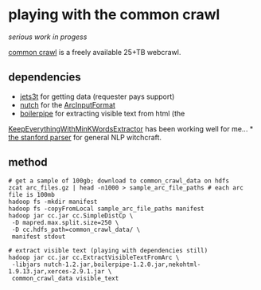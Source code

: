 # playing with the common crawl

*serious work in progess*

<a href="http://www.commoncrawl.org">common crawl</a> is a freely available 25+TB webcrawl.

## dependencies

* <a href="http://jets3t.s3.amazonaws.com/index.html">jets3t</a> for getting data (requester pays support)
* <a href="http://nutch.apache.org/">nutch</a> for the <a href="http://nutch.apache.org/apidocs-1.2/org/apache/nutch/tools/arc/ArcInputFormat.html">ArcInputFormat</a>
* <a href="http://code.google.com/p/boilerpipe/">boilerpipe</a> for extracting visible text from html (the 
<a href="http://boilerpipe.googlecode.com/svn/trunk/boilerpipe-core/javadoc/1.0/de/l3s/boilerpipe/extractors/KeepEverythingWithMinKWordsExtractor.html">
KeepEverythingWithMinKWordsExtractor</a> has been working well for me...
* <a href="http://nlp.stanford.edu/software/lex-parser.shtml">the stanford parser</a> for general NLP witchcraft.

## method

    # get a sample of 100gb; download to common_crawl_data on hdfs
    zcat arc_files.gz | head -n1000 > sample_arc_file_paths # each arc file is 100mb
    hadoop fs -mkdir manifest
    hadoop fs -copyFromLocal sample_arc_file_paths manifest
    hadoop jar cc.jar cc.SimpleDistCp \
     -D mapred.max.split.size=250 \
     -D cc.hdfs_path=common_crawl_data/ \
     manifest stdout

    # extract visible text (playing with dependencies still)
    hadoop jar cc.jar cc.ExtractVisibleTextFromArc \
     -libjars nutch-1.2.jar,boilerpipe-1.2.0.jar,nekohtml-1.9.13.jar,xerces-2.9.1.jar \
     common_crawl_data visible_text

 
 

